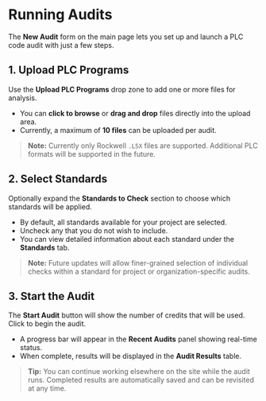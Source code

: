 # Running Audits

The **New Audit** form on the main page lets you set up and launch a PLC code audit with just a few steps. 

## 1. Upload PLC Programs

Use the **Upload PLC Programs** drop zone to add one or more files for analysis.

- You can **click to browse** or **drag and drop** files directly into the upload area.    
- Currently, a maximum of **10 files** can be uploaded per audit.  

> **Note:** Currently only Rockwell `.L5X` files are supported. Additional PLC formats will be supported in the future.

## 2. Select Standards

Optionally expand the **Standards to Check** section to choose which standards will be applied.

- By default, all standards available for your project are selected.  
- Uncheck any that you do not wish to include.  
- You can view detailed information about each standard under the **Standards** tab.  

> **Note:** Future updates will allow finer-grained selection of individual checks within a standard for project or organization-specific audits.

## 3. Start the Audit

The **Start Audit** button will show the number of credits that will be used. Click to begin the audit.
 
- A progress bar will appear in the **Recent Audits** panel showing real-time status.  
- When complete, results will be displayed in the **Audit Results** table.

> **Tip:** You can continue working elsewhere on the site while the audit runs. Completed results are automatically saved and can be revisited at any time.
